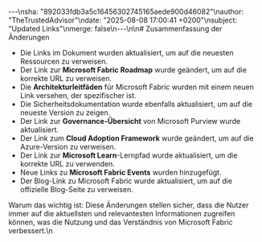 ---\nsha: "892033fdb3a5c16456302745165aede900d46082"\nauthor: "TheTrustedAdvisor"\ndate: "2025-08-08 17:00:41 +0200"\nsubject: "Updated Links"\nmerge: false\n---\n\n# Zusammenfassung der Änderungen

- Die Links im Dokument wurden aktualisiert, um auf die neuesten Ressourcen zu verweisen.
- Der Link zur **Microsoft Fabric Roadmap** wurde geändert, um auf die korrekte URL zu verweisen.
- Die **Architekturleitfäden** für Microsoft Fabric wurden mit einem neuen Link versehen, der spezifischer ist.
- Die Sicherheitsdokumentation wurde ebenfalls aktualisiert, um auf die neueste Version zu zeigen.
- Der Link zur **Governance-Übersicht** von Microsoft Purview wurde aktualisiert.
- Der Link zum **Cloud Adoption Framework** wurde geändert, um auf die Azure-Version zu verweisen.
- Der Link zur **Microsoft Learn**-Lernpfad wurde aktualisiert, um die korrekte URL zu verwenden.
- Neue Links zu **Microsoft Fabric Events** wurden hinzugefügt.
- Der Blog-Link zu Microsoft Fabric wurde aktualisiert, um auf die offizielle Blog-Seite zu verweisen.

Warum das wichtig ist: Diese Änderungen stellen sicher, dass die Nutzer immer auf die aktuellsten und relevantesten Informationen zugreifen können, was die Nutzung und das Verständnis von Microsoft Fabric verbessert.\n